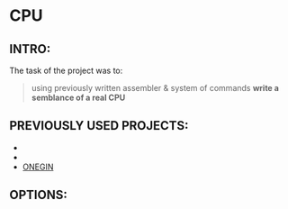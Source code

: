 # CPU

## INTRO:
The task of the project was to:
  > using previously 
  > written assembler & system of commands
  > **write a semblance of a real CPU**

## PREVIOUSLY USED PROJECTS:
+ 
+
+ [ONEGIN](#https://github.com/Ropho/ONEGIN)

## OPTIONS:


